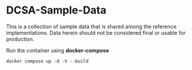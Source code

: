 # DCSA-Sample-Data

This is a collection of sample data that is shared among the reference implementations. Data herein should not be considered final or
usable for production.


Run the container using **docker-compose**

```
docker compose up -d -V --build
```
